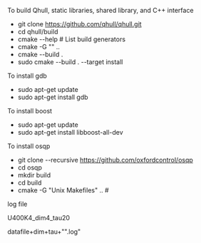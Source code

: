   To build Qhull, static libraries, shared library, and C++ interface
  - git clone https://github.com/qhull/qhull.git
  - cd qhull/build
  - cmake --help  # List build generators
  - cmake -G "<generator>" ..   
  - cmake --build .
  - sudo cmake --build . --target install
  
  
  To install gdb
  - sudo apt-get update
  - sudo apt-get install gdb
  
  To install boost
  - sudo apt-get update
  - sudo apt-get install libboost-all-dev
  
  To install osqp
  - git clone --recursive https://github.com/oxfordcontrol/osqp
  - cd osqp
  - mkdir build
  - cd build
  - cmake -G "Unix Makefiles" .. #

  
  
  log file
  
  U400K4_dim4_tau20
  
  datafile+dim+tau+"".log"
